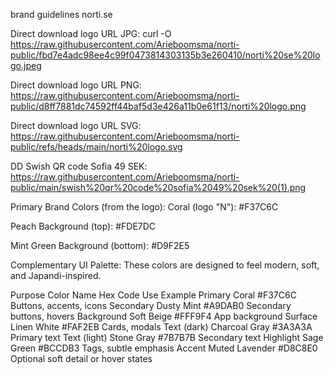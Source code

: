 brand guidelines norti.se

Direct download logo URL JPG: curl -O https://raw.githubusercontent.com/Arieboomsma/norti-public/fbd7e4adc98ee4c99f0473814303135b3e260410/norti%20se%20logo.jpeg

Direct download logo URL PNG: https://raw.githubusercontent.com/Arieboomsma/norti-public/d8ff7881dc74592ff44baf5d3e426a11b0e61f13/norti%20logo.png
 
Direct download logo URL SVG: https://raw.githubusercontent.com/Arieboomsma/norti-public/refs/heads/main/norti%20logo.svg

DD Swish QR code Sofia 49 SEK: https://raw.githubusercontent.com/Arieboomsma/norti-public/main/swish%20qr%20code%20sofia%2049%20sek%20(1).png 




Primary Brand Colors (from the logo):
Coral (logo "N"): #F37C6C

Peach Background (top): #FDE7DC

Mint Green Background (bottom): #D9F2E5

Complementary UI Palette:
These colors are designed to feel modern, soft, and Japandi-inspired.

Purpose	Color Name	Hex Code	Use Example
Primary	Coral	#F37C6C	Buttons, accents, icons
Secondary	Dusty Mint	#A9DAB0	Secondary buttons, hovers
Background	Soft Beige	#FFF9F4	App background
Surface	Linen White	#FAF2EB	Cards, modals
Text (dark)	Charcoal Gray	#3A3A3A	Primary text
Text (light)	Stone Gray	#7B7B7B	Secondary text
Highlight	Sage Green	#BCCDB3	Tags, subtle emphasis
Accent	Muted Lavender	#D8C8E0	Optional soft detail or hover states
